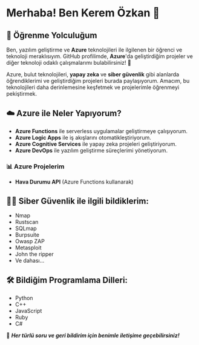 # Merhaba! Ben **Kerem Özkan** 👋



## 🚀 Öğrenme Yolculuğum
Ben, yazılım geliştirme ve **Azure** teknolojileri ile ilgilenen bir öğrenci ve teknoloji meraklısıyım. GitHub profilimde, **Azure**'da geliştirdiğim projeler ve diğer teknoloji odaklı çalışmalarımı bulabilirsiniz! 🚀

Azure, bulut teknolojileri, **yapay zeka** ve **siber güvenlik** gibi alanlarda öğrendiklerimi ve geliştirdiğim projeleri burada paylaşıyorum. Amacım, bu teknolojileri daha derinlemesine keşfetmek ve projelerimle öğrenmeyi pekiştirmek. 

## ☁️ **Azure** ile Neler Yapıyorum?
- **Azure Functions** ile serverless uygulamalar geliştirmeye çalışıyorum.
- **Azure Logic Apps** ile iş akışlarını otomatikleştiriyorum.
- **Azure Cognitive Services** ile yapay zeka projeleri geliştiriyorum.
- **Azure DevOps** ile yazılım geliştirme süreçlerimi yönetiyorum.

### 📊 **Azure Projelerim**
- **Hava Durumu API** (Azure Functions kullanarak)

## 🧑‍💻 Siber Güvenlik ile ilgili bildiklerim:
- Nmap
- Rustscan
- SQLmap
- Burpsuite
- Owasp ZAP 
- Metasploit
- John the ripper
- Ve dahası...

## 🛠️ Bildiğim Programlama Dilleri:
- Python
- C++
- JavaScript
- Ruby
- C#


💬 ***Her türlü soru ve geri bildirim için benimle iletişime geçebilirsiniz!***

